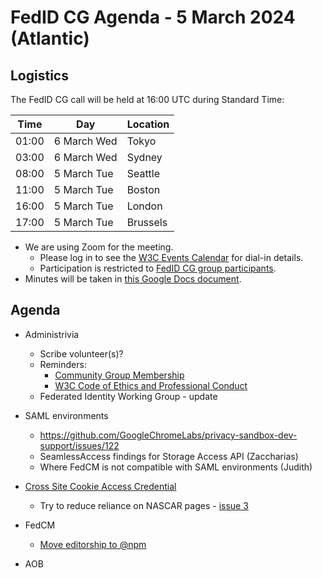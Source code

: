 # FedID CG Agenda - 5 March 2024 (Atlantic)

## Logistics

The FedID CG call will be held at 16:00 UTC during Standard Time:

| Time         | Day    | Location      |
| ------------ | ------ | ------------- |
| 01:00 | 6 March Wed | Tokyo         |
| 03:00 | 6 March Wed | Sydney        |
| 08:00 | 5 March Tue | Seattle       |
| 11:00 | 5 March Tue | Boston        |
| 16:00 | 5 March Tue | London        |
| 17:00 | 5 March Tue | Brussels      |


* We are using Zoom for the meeting.
    * Please log in to see the [W3C Events Calendar](https://www.w3.org/events/meetings/20c345a0-f8cc-4d4e-9e9d-d24f04816a32/202403057T080000/) for dial-in details. 
    * Participation is restricted to [FedID CG group participants](https://www.w3.org/community/fed-id/participants).
* Minutes will be taken in [this Google Docs document](https://docs.google.com/document/d/19cIF_8RyxnlaU6j1AIOtrWav06Dn1ju7pPL_7jUF8B8/edit).


## Agenda

* Administrivia
  * Scribe volunteer(s)?
  * Reminders: 
     * [Community Group Membership](https://www.w3.org/community/fed-id/)
     * [W3C Code of Ethics and Professional Conduct](https://www.w3.org/Consortium/cepc/)
  * Federated Identity Working Group - update

* SAML environments
   * <https://github.com/GoogleChromeLabs/privacy-sandbox-dev-support/issues/122>
   * SeamlessAccess findings for Storage Access API (Zaccharias)
   * Where FedCM is not compatible with SAML environments (Judith)

* [Cross Site Cookie Access Credential](https://github.com/fedidcg/CrossSiteCookieAccessCredential) 
   * Try to reduce reliance on NASCAR pages - [issue 3](https://github.com/fedidcg/CrossSiteCookieAccessCredential/issues/3) 

* FedCM
   * [Move editorship to @npm](https://github.com/fedidcg/FedCM/pull/546)


* AOB
 
